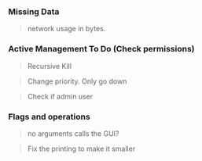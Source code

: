 ### Missing Data
> network usage in bytes.

### Active Management To Do (Check permissions)
> Recursive Kill

> Change priority. Only go down

> Check if admin user

### Flags and operations
> no arguments calls the GUI?

> Fix the printing to make it smaller
